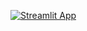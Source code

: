 [![Streamlit App](https://static.streamlit.io/badges/streamlit_badge_black_white.svg)](https://share.streamlit.io/[xocelyk]/[eigenrankings-app]/[main]/[app.py])
